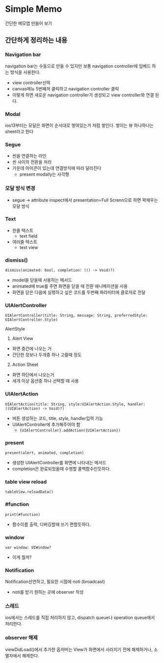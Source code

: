 # Simple Memo

간단한 메모앱 만들어 보기

## 간단하게 정리하는 내용

### Navigation bar
navigation bar는 수동으로 만들 수 있지만 보통 navigation controller에 임베드 하는 방식을 사용한다.
- view controller선택
- canvas메뉴 5번째꺼 클릭하고 navigation controller 클릭
- 이렇게 하면 새로운 navigation controller가 생성되고 view controller와 연결 된다.

### Modal
ios13부터는 모달은 화면이 순서대로 쌓여있는거 처럼 쌓인다.
쌓이는 뷰 하나하나는 sheet라고 한다

### Segue
- 씬을 연결하는 라인
- 씬 사이의 전환을 처리
- 가운데 아이콘이 있는데 연결방식에 따라 달라진다
  - present modally는 사각형

### 모달 방식 변경
- segue -> attribute inspect에서 presentation=Full Screnn으로 하면 꽉채우는 모달 방식


### Text
- 한줄 텍스트
  - text field
- 여러줄 텍스트
  - text view


### dismiss()
```
dismiss(animated: bool, completion: (() -> Void)?)
```
- model을 닫을때 사용하는 메서드
- animated에 true를 주면 화면을 닫을 때 전환 애니메이션을 사용
- 화면을 닫은 다음에 실행하고 싶은 코드를 두번째 파라미터에 클로저로 전달

### UIAlertController
```
UIAlertController(title: String, message: String, preferredStyle: UIAlertController.Style)
```

AlertStyle
1. Alert View
  - 화면 중간에 나오는 거
  - 간단한 정보나 두개중 하나 고를때 정도
2. Action Sheet
  - 화면 하단에서 나오는거
  - 세개 이상 옵션중 하나 선택할 때 사용

### UIAlertAction
```
UIAlertAction(title: String, style:UIAlertAction.Style, handler: ((UIAlertAction) -> Void)?)
```

- 버튼 생성하는 코드, title, style, handler입력 가능
- UIAlertController에 추가해주어야 함
  - `{UIAlertController}.addAction({UIAlertAction})`

### present
```
present(alert, animated, completion)
```
- 생성한 UIAlertController를 화면에 나타내는 메서드
- completion은 완료되었을때 수행할 콜백함수인듯하다.

### table view reload
```
tableView.reloadData()
```

### #function
```
print(#function)
```
- 함수이름 출력, 디버깅할때 쓰기 편할듯하다.

### window
```
var window: UIWindow?
```
- 이게 뭘까?

### Notification
Notification선언하고, 필요한 시점에 noti (broadcast)
- noti를 받기 원하는 곳에 observer 작성

### 스레드
ios에서는 스레드를 직접 처리하지 않고, dispatch queue나 operation queue에서 처리한다.

### observer 해제
viewDidLoad()에서 추가한 옵저버는 View가 화면에서 사라지기 전에 해제하거나, 소멸자에서 해제한다.


